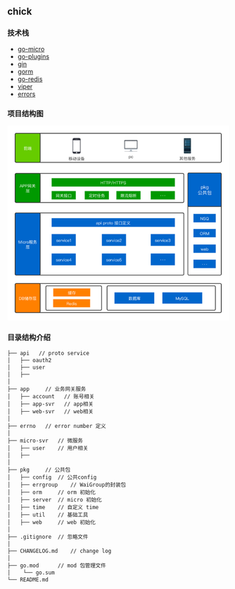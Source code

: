 ## chick

### 技术栈

- [go-micro](https://github.com/micro/go-micro)
- [go-plugins](https://github.com/micro/go-plugins)
- [gin](https://github.com/gin-gonic/gin)
- [gorm](https://github.com/jinzhu/gorm)
- [go-redis](https://github.com/go-redis/redis)
- [viper](https://github.com/spf13/viper)
- [errors](https://github.com/pkg/errors)

### 项目结构图

![arch](chick.png)

### 目录结构介绍
```
├── api   // proto service
│   ├── oauth2
│   ├── user
│   ├── 
│
├── app     // 业务网关服务
│   ├── account   // 账号相关
│   ├── app-svr   // app相关
│   ├── web-svr   // web相关
│
├── errno   // error number 定义
│
├── micro-svr   // 微服务
│   ├── user    // 用户相关
│   ├──
│
├── pkg     // 公共包
│   ├── config  // 公共config
│   ├── errgroup    // WaiGroup的封装包
│   ├── orm     // orm 初始化
│   ├── server  // micro 初始化 
│   ├── time    // 自定义 time
│   ├── util    // 基础工具
│   ├── web     // web 初始化
│
├── .gitignore  // 忽略文件
│
├── CHANGELOG.md    // change log
│   
├── go.mod      // mod 包管理文件
│    └── go.sum
└── README.md
```